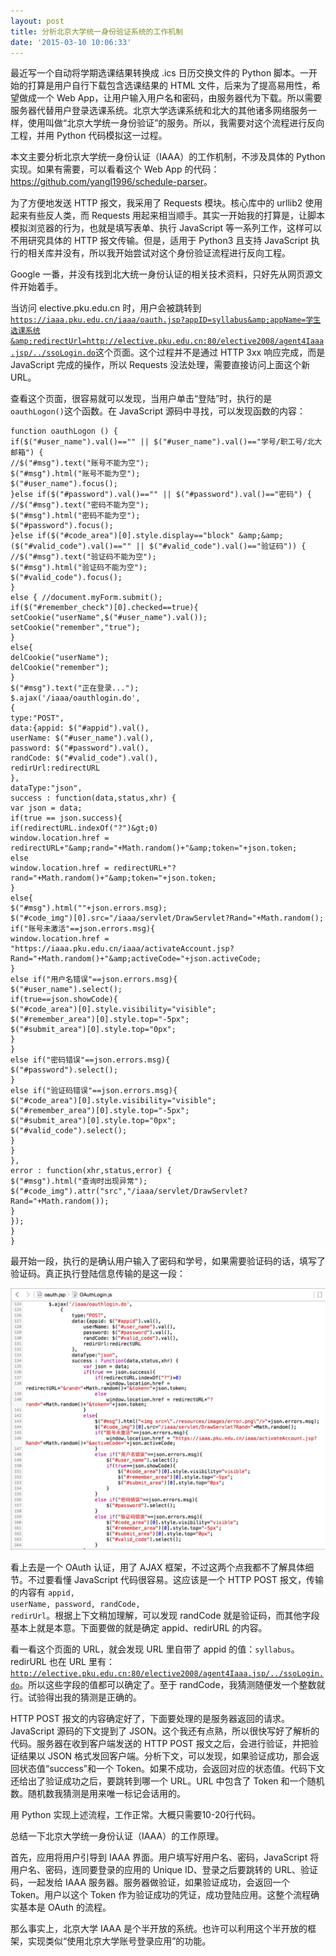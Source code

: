 ```yaml
---
layout: post
title: 分析北京大学统一身份验证系统的工作机制
date: '2015-03-10 10:06:33'
---
```


最近写一个自动将学期选课结果转换成 .ics 日历交换文件的 Python 脚本。一开始的打算是用户自行下载包含选课结果的 HTML 文件，后来为了提高易用性，希望做成一个 Web App，让用户输入用户名和密码，由服务器代为下载。所以需要服务器代替用户登录选课系统。北京大学选课系统和北大的其他诸多网络服务一样，使用叫做“北京大学统一身份验证”的服务。所以，我需要对这个流程进行反向工程，并用 Python 代码模拟这一过程。

本文主要分析北京大学统一身份认证（IAAA）的工作机制，不涉及具体的 Python 实现。如果有需要，可以看看这个 Web App 的代码：<a href="https://github.com/yangl1996/schedule-parser" target="_blank">https://github.com/yangl1996/schedule-parser</a>。

为了方便地发送 HTTP 报文，我采用了 Requests 模块。核心库中的 urllib2 使用起来有些反人类，而 Requests 用起来相当顺手。其实一开始我的打算是，让脚本模拟浏览器的行为，也就是填写表单、执行 JavaScript 等一系列工作，这样可以不用研究具体的 HTTP 报文传输。但是，适用于 Python3 且支持 JavaScript 执行的相关库并没有，所以我开始尝试对这个身份验证流程进行反向工程。

Google 一番，并没有找到北大统一身份认证的相关技术资料，只好先从网页源文件开始着手。

当访问 elective.pku.edu.cn 时，用户会被跳转到<code>https://iaaa.pku.edu.cn/iaaa/oauth.jsp?appID=syllabus&amp;appName=学生选课系统&amp;redirectUrl=http://elective.pku.edu.cn:80/elective2008/agent4Iaaa.jsp/../ssoLogin.do</code>这个页面。这个过程并不是通过 HTTP 3xx 响应完成，而是 JavaScript 完成的操作，所以 Requests 没法处理，需要直接访问上面这个新 URL。

查看这个页面，很容易就可以发现，当用户单击“登陆”时，执行的是<code>oauthLogon()</code>这个函数。在 JavaScript 源码中寻找，可以发现函数的内容：

```
function oauthLogon () {
if($("#user_name").val()=="" || $("#user_name").val()=="学号/职工号/北大邮箱") {
//$("#msg").text("账号不能为空");
$("#msg").html("账号不能为空");
$("#user_name").focus();
}else if($("#password").val()=="" || $("#password").val()=="密码") {
//$("#msg").text("密码不能为空");
$("#msg").html("密码不能为空");
$("#password").focus();
}else if($("#code_area")[0].style.display=="block" &amp;&amp;
($("#valid_code").val()=="" || $("#valid_code").val()=="验证码")) {
//$("#msg").text("验证码不能为空");
$("#msg").html("验证码不能为空");
$("#valid_code").focus();
}
else { //document.myForm.submit();
if($("#remember_check")[0].checked==true){
setCookie("userName",$("#user_name").val());
setCookie("remember","true");
}
else{
delCookie("userName");
delCookie("remember");
}
$("#msg").text("正在登录...");
$.ajax('/iaaa/oauthlogin.do',
{
type:"POST",
data:{appid: $("#appid").val(),
userName: $("#user_name").val(),
password: $("#password").val(),
randCode: $("#valid_code").val(),
redirUrl:redirectURL
},
dataType:"json",
success : function(data,status,xhr) {
var json = data;
if(true == json.success){
if(redirectURL.indexOf("?")&gt;0)
window.location.href = redirectURL+"&amp;rand="+Math.random()+"&amp;token="+json.token;
else
window.location.href = redirectURL+"?rand="+Math.random()+"&amp;token="+json.token;
}
else{
$("#msg").html(""+json.errors.msg);
$("#code_img")[0].src="/iaaa/servlet/DrawServlet?Rand="+Math.random();
if("账号未激活"==json.errors.msg){
window.location.href = "https://iaaa.pku.edu.cn/iaaa/activateAccount.jsp?Rand="+Math.random()+"&amp;activeCode="+json.activeCode;
}
else if("用户名错误"==json.errors.msg){
$("#user_name").select();
if(true==json.showCode){
$("#code_area")[0].style.visibility="visible";
$("#remember_area")[0].style.top="-5px";
$("#submit_area")[0].style.top="0px";
}
}
else if("密码错误"==json.errors.msg){
$("#password").select();
}
else if("验证码错误"==json.errors.msg){
$("#code_area")[0].style.visibility="visible";
$("#remember_area")[0].style.top="-5px";
$("#submit_area")[0].style.top="0px";
$("#valid_code").select();
}
}
},
error : function(xhr,status,error) {
$("#msg").html("查询时出现异常");
$("#code_img").attr("src","/iaaa/servlet/DrawServlet?Rand="+Math.random());
}
});
}
}
```

最开始一段，执行的是确认用户输入了密码和学号，如果需要验证码的话，填写了验证码。真正执行登陆信息传输的是这一段：

![](/content/images/2016/05/code.png)

看上去是一个 OAuth 认证，用了 AJAX 框架，不过这两个点我都不了解具体细节。不过要看懂 JavaScript 代码很容易。这应该是一个 HTTP POST 报文，传输的内容有 <code>appid, userName, password, randCode, redirUrl</code>。根据上下文稍加理解，可以发现 randCode 就是验证码，而其他字段基本上就是本意。下面要做的就是确定 appid、redirURL 的内容。

看一看这个页面的 URL，就会发现 URL 里自带了 appid 的值：<code>syllabus</code>。redirURL 也在 URL 里有：<code>http://elective.pku.edu.cn:80/elective2008/agent4Iaaa.jsp/../ssoLogin.do</code>。所以这些字段的值都可以确定了。至于 randCode，我猜测随便发一个整数就行。试验得出我的猜测是正确的。

HTTP POST 报文的内容确定好了，下面要处理的是服务器返回的请求。JavaScript 源码的下文提到了 JSON。这个我还有点熟，所以很快写好了解析的代码。服务器在收到客户端发送的 HTTP POST 报文之后，会进行验证，并把验证结果以 JSON 格式发回客户端。分析下文，可以发现，如果验证成功，那会返回状态值“success”和一个 Token。如果不成功，会返回对应的状态值。代码下文还给出了验证成功之后，要跳转到哪一个 URL。URL 中包含了 Token 和一个随机数。随机数我猜测是用来唯一标记会话用的。

用 Python 实现上述流程，工作正常。大概只需要10-20行代码。

总结一下北京大学统一身份认证（IAAA）的工作原理。

首先，应用将用户引导到 IAAA 界面。用户填写好用户名、密码，JavaScript 将用户名、密码，连同要登录的应用的 Unique ID、登录之后要跳转的 URL、验证码，一起发给 IAAA 服务器。服务器做验证，如果验证成功，会返回一个 Token。用户以这个 Token 作为验证成功的凭证，成功登陆应用。这整个流程确实基本是 OAuth 的流程。

那么事实上，北京大学 IAAA 是个半开放的系统。也许可以利用这个半开放的框架，实现类似“使用北京大学账号登录应用”的功能。